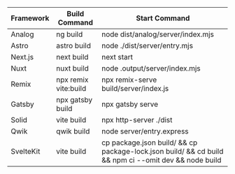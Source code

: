 | Framework | Build Command | Start Command |
| --- | --- | --- |
| Analog | ng build | node dist/analog/server/index.mjs |
| Astro | astro build | node ./dist/server/entry.mjs |
| Next.js | next build | next start |
| Nuxt | nuxt build | node .output/server/index.mjs |
| Remix | npx remix vite:build | npx remix-serve build/server/index.js |
| Gatsby | npx gatsby build | npx gatsby serve |
| Solid | vite build | npx http-server ./dist |
| Qwik | qwik build | node server/entry.express |
| SvelteKit | vite build | cp package.json build/ && cp package-lock.json build/ && cd build && npm ci --omit dev && node build |
